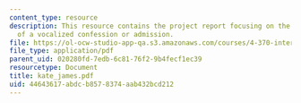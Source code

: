 ```yaml
---
content_type: resource
description: This resource contains the project report focusing on the act of utterance
  of a vocalized confession or admission.
file: https://ol-ocw-studio-app-qa.s3.amazonaws.com/courses/4-370-interrogative-design-workshop-fall-2005/44643617abdcb8578374aab432bcd212_kate_james.pdf
file_type: application/pdf
parent_uid: 020280fd-7edb-6c81-76f2-9b4fecf1ec39
resourcetype: Document
title: kate_james.pdf
uid: 44643617-abdc-b857-8374-aab432bcd212
---
```


